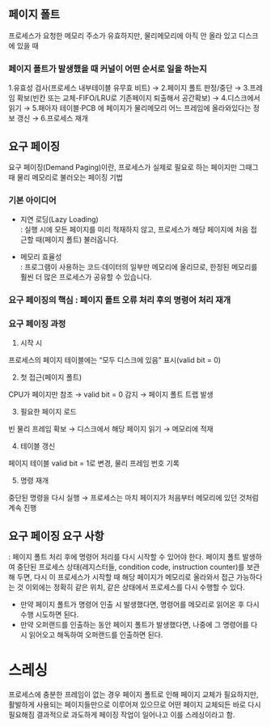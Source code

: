 ## 페이지 폴트
프로세스가 요청한 메모리 주소가 유효하지만, 물리메모리에 아직 안 올라 있고 디스크에 있을 때
### 페이지 폴트가 발생했을 때 커널이 어떤 순서로 일을 하는지
1.유효성 검사(프로세스 내부테이블 유무효 비트) → 2.페이지 폴트 판정/중단 → 3.프레임 확보(빈칸 또는 교체-FIFO/LRU로 기존페이지 퇴출해서 공간확보) →
4.디스크에서 읽기 → 5.패아자 테이블·PCB 에 페이지가 물리메모리 어느 프레임에 올라와있다는 정보 갱신 → 6.프로세스 재개

## 요구 페이징
요구 페이징(Demand Paging)이란, 프로세스가 실제로 필요로 하는 페이지만 그때그때 물리 메모리로 불러오는 페이징 기법
### 기본 아이디어
* 지연 로딩(Lazy Loading)\
    : 실행 시에 모든 페이지를 미리 적재하지 않고, 프로세스가 해당 페이지에 처음 접근할 때(페이지 폴트) 불러옵니다.

* 메모리 효율성\
    : 프로그램이 사용하는 코드·데이터의 일부만 메모리에 올리므로, 한정된 메모리를 훨씬 더 많은 프로세스가 공유할 수 있습니다.
### 요구 페이징의 핵심 : 페이지 폴트 오류 처리 후의 명령어 처리 재개

### 요구 페이징 과정
1. 시작 시

프로세스의 페이지 테이블에는 “모두 디스크에 있음” 표시(valid bit = 0)

2. 첫 접근(페이지 폴트)

CPU가 페이지만 참조 → valid bit = 0 감지 → 페이지 폴트 트랩 발생

3. 필요한 페이지 로드

빈 물리 프레임 확보 → 디스크에서 해당 페이지 읽기 → 메모리에 적재

4. 테이블 갱신

페이지 테이블 valid bit = 1로 변경, 물리 프레임 번호 기록

5. 명령 재개

중단된 명령을 다시 실행 → 프로세스는 마치 페이지가 처음부터 메모리에 있던 것처럼 계속 진행

## 요구 페이징 요구 사항
: 페이지 폴트 처리 후에 명령어 처리를 다시 시작할 수 있어야 한다.
페이지 폴트 발생하여 중단된 프로세스 상태(레지스터들, condition code, instruction counter)를 보관해 두면, 
다시 이 프로세스가 시작할 때 해당 페이지가 메모리로 올라와서 접근 가능하다는 것 이외에는 정확히 같은 위치, 같은 상태에서 프로세스를 다시 수행할 수 있다.
* 만약 페이지 폴트가 명령어 인출 시 발생했다면, 명령어를 메모리로 읽어온 후 다시 수행 시도하면 된다. 
* 만약 오퍼랜드를 인출하는 동안 페이지 폴트가 발생했다면, 나중에 그 명령어를 다시 읽어오고 해독하여 오퍼랜드를 인출하면 된다.

# 스레싱
프로세스에 충분한 프레임이 없는 경우 페이지 폴트로 인해 페이지 교체가 필요하지만, 활발하게 사용되는 페이지들만으로 이루어져 있으므로 어떤 페이지 교체되든 바로 다시 필요해짐
결과적으로 과도하게 페이징 작업이 일어나고 이를 스레싱이라고 함.